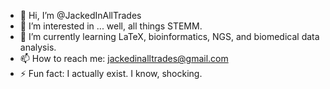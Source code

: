 - 👋 Hi, I’m @JackedInAllTrades
- 👀 I’m interested in ... well, all things STEMM.
- 🌱 I’m currently learning LaTeX, bioinformatics, NGS, and biomedical data analysis.
- 📫 How to reach me: jackedinalltrades@gmail.com
- ⚡ Fun fact: I actually exist. I know, shocking.

<!---
JackedInAllTrades/JackedInAllTrades is a ✨ special ✨ repository because its `README.md` (this file) appears on your GitHub profile.
You can click the Preview link to take a look at your changes.
--->

